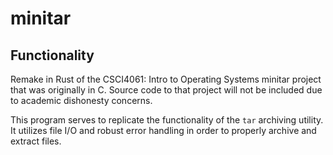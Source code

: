 # minitar

## Functionality

Remake in Rust of the CSCI4061: Intro to Operating Systems minitar project that was originally in C. Source code to that project will not be included due to academic dishonesty concerns.

This program serves to replicate the functionality of the `tar` archiving utility. It utilizes file I/O and robust error handling in order to properly archive and extract files. 
